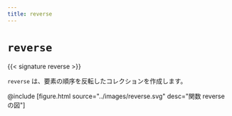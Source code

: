 ```yaml
---
title: reverse
---
```


# `reverse`

{{< signature reverse >}}

`reverse` は、要素の順序を反転したコレクションを作成します。

@include [figure.html source="../images/reverse.svg" desc="関数 reverse の図"]

